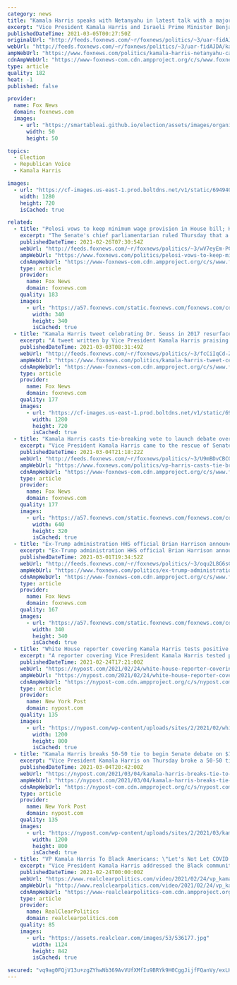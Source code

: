 ```yaml
---
category: news
title: "Kamala Harris speaks with Netanyahu in latest talk with a major world leader"
excerpt: "Vice President Kamala Harris and Israeli Prime Minister Benjamin Netanyahu had a call Thursday amid the Middle Eastern ally's growing tension with Iran."
publishedDateTime: 2021-03-05T00:27:50Z
originalUrl: "http://feeds.foxnews.com/~r/foxnews/politics/~3/uar-fidAJDA/kamala-harris-netanyahu-call"
webUrl: "http://feeds.foxnews.com/~r/foxnews/politics/~3/uar-fidAJDA/kamala-harris-netanyahu-call"
ampWebUrl: "https://www.foxnews.com/politics/kamala-harris-netanyahu-call.amp"
cdnAmpWebUrl: "https://www-foxnews-com.cdn.ampproject.org/c/s/www.foxnews.com/politics/kamala-harris-netanyahu-call.amp"
type: article
quality: 182
heat: -1
published: false

provider:
  name: Fox News
  domain: foxnews.com
  images:
    - url: "https://smartableai.github.io/election/assets/images/organizations/foxnews.com-50x50.jpg"
      width: 50
      height: 50

topics:
  - Election
  - Republican Voice
  - Kamala Harris

images:
  - url: "https://cf-images.us-east-1.prod.boltdns.net/v1/static/694940094001/f7750b86-b666-441d-ad85-e004befe43e3/3f70789c-8232-4f13-a178-f669a03f6443/1280x720/match/image.jpg"
    width: 1280
    height: 720
    isCached: true

related:
  - title: "Pelosi vows to keep minimum wage provision in House bill; Harris could act"
    excerpt: "The Senate's chief parliamentarian ruled Thursday that a federal minimum wage hike should not be included in the $1.9 trillion COVID-19 relief package, but that seemed to do little to deter House Democrats from pursuing the plan — against impossible odds."
    publishedDateTime: 2021-02-26T07:30:54Z
    webUrl: "http://feeds.foxnews.com/~r/foxnews/politics/~3/wV7eyEm-PCI/pelosi-vows-to-keep-minimum-wage-provision-in-house-bill-harris-could-act"
    ampWebUrl: "https://www.foxnews.com/politics/pelosi-vows-to-keep-minimum-wage-provision-in-house-bill-harris-could-act.amp"
    cdnAmpWebUrl: "https://www-foxnews-com.cdn.ampproject.org/c/s/www.foxnews.com/politics/pelosi-vows-to-keep-minimum-wage-provision-in-house-bill-harris-could-act.amp"
    type: article
    provider:
      name: Fox News
      domain: foxnews.com
    quality: 183
    images:
      - url: "https://a57.foxnews.com/static.foxnews.com/foxnews.com/content/uploads/2018/09/340/340/demarche.jpg?ve=1&tl=1"
        width: 340
        height: 340
        isCached: true
  - title: "Kamala Harris tweet celebrating Dr. Seuss in 2017 resurfaces after president's omission"
    excerpt: "A tweet written by Vice President Kamala Harris praising Dr. Seuss four years ago resurfaced Tuesday after President Biden failed to mention the children’s author when making his \"Read Across America Day\" proclamation."
    publishedDateTime: 2021-03-03T08:31:49Z
    webUrl: "http://feeds.foxnews.com/~r/foxnews/politics/~3/fcCiIqCd-Zc/kamala-harris-tweet-celebrating-dr-seuss-in-2017-resurfaces-afetr-presidents-omission"
    ampWebUrl: "https://www.foxnews.com/politics/kamala-harris-tweet-celebrating-dr-seuss-in-2017-resurfaces-afetr-presidents-omission.amp"
    cdnAmpWebUrl: "https://www-foxnews-com.cdn.ampproject.org/c/s/www.foxnews.com/politics/kamala-harris-tweet-celebrating-dr-seuss-in-2017-resurfaces-afetr-presidents-omission.amp"
    type: article
    provider:
      name: Fox News
      domain: foxnews.com
    quality: 177
    images:
      - url: "https://cf-images.us-east-1.prod.boltdns.net/v1/static/694940094001/d4f1b86c-28c5-45f6-981d-adc6a8383619/3216f352-6ba6-4bb0-9b2e-fde037b084ed/1280x720/match/image.jpg"
        width: 1280
        height: 720
        isCached: true
  - title: "Kamala Harris casts tie-breaking vote to launch debate over $1.9 trillion COVID-19 bill"
    excerpt: "Vice President Kamala Harris came to the rescue of Senate Democrats Thursday afternoon by breaking a 50-50 logjam over whether to advance President Biden's $1.9 trillion coronavirus legislation."
    publishedDateTime: 2021-03-04T21:18:22Z
    webUrl: "http://feeds.foxnews.com/~r/foxnews/politics/~3/U9mBDvCBCQg/vp-harris-casts-tie-breaking-vote-to-debate-1-9t-coronavirus-bill-gop-forces-full-reading-of-628-page-bill"
    ampWebUrl: "https://www.foxnews.com/politics/vp-harris-casts-tie-breaking-vote-to-debate-1-9t-coronavirus-bill-gop-forces-full-reading-of-628-page-bill.amp"
    cdnAmpWebUrl: "https://www-foxnews-com.cdn.ampproject.org/c/s/www.foxnews.com/politics/vp-harris-casts-tie-breaking-vote-to-debate-1-9t-coronavirus-bill-gop-forces-full-reading-of-628-page-bill.amp"
    type: article
    provider:
      name: Fox News
      domain: foxnews.com
    quality: 177
    images:
      - url: "https://a57.foxnews.com/static.foxnews.com/foxnews.com/content/uploads/2021/02/640/320/AP21036028847140.jpg?ve=1&tl=1"
        width: 640
        height: 320
        isCached: true
  - title: "Ex-Trump administration HHS official Brian Harrison announces run for Texas House seat"
    excerpt: "Ex-Trump administration HHS official Brian Harrison announces run for Texas House seat"
    publishedDateTime: 2021-03-01T19:34:52Z
    webUrl: "http://feeds.foxnews.com/~r/foxnews/politics/~3/oqu2L8G6sCs/ex-trump-administration-hhs-official-brian-harrison-announces-run-for-texas-house-seat"
    ampWebUrl: "https://www.foxnews.com/politics/ex-trump-administration-hhs-official-brian-harrison-announces-run-for-texas-house-seat.amp"
    cdnAmpWebUrl: "https://www-foxnews-com.cdn.ampproject.org/c/s/www.foxnews.com/politics/ex-trump-administration-hhs-official-brian-harrison-announces-run-for-texas-house-seat.amp"
    type: article
    provider:
      name: Fox News
      domain: foxnews.com
    quality: 167
    images:
      - url: "https://a57.foxnews.com/static.foxnews.com/foxnews.com/content/uploads/2019/03/340/340/PaulSteinhauser.jpg?ve=1&tl=1"
        width: 340
        height: 340
        isCached: true
  - title: "White House reporter covering Kamala Harris tests positive for COVID-19"
    excerpt: "A reporter covering Vice President Kamala Harris tested positive for the coronavirus on Wednesday, forcing a thorough cleaning of the White House briefing room before this afternoon’s press"
    publishedDateTime: 2021-02-24T17:21:00Z
    webUrl: "https://nypost.com/2021/02/24/white-house-reporter-covering-kamala-harris-contracts-covid-19/"
    ampWebUrl: "https://nypost.com/2021/02/24/white-house-reporter-covering-kamala-harris-contracts-covid-19/amp/"
    cdnAmpWebUrl: "https://nypost-com.cdn.ampproject.org/c/s/nypost.com/2021/02/24/white-house-reporter-covering-kamala-harris-contracts-covid-19/amp/"
    type: article
    provider:
      name: New York Post
      domain: nypost.com
    quality: 135
    images:
      - url: "https://nypost.com/wp-content/uploads/sites/2/2021/02/white-house-reporter-covid.jpg?quality=90&strip=all&w=1200"
        width: 1200
        height: 800
        isCached: true
  - title: "Kamala Harris breaks 50-50 tie to begin Senate debate on $1.9T stimulus"
    excerpt: "Vice President Kamala Harris on Thursday broke a 50-50 tie to begin debate on President Biden’s $1.9 trillion COVID-19 relief bill. Debate on the bill, which would grant $1,400 stimulus checks ..."
    publishedDateTime: 2021-03-04T20:42:00Z
    webUrl: "https://nypost.com/2021/03/04/kamala-harris-breaks-tie-to-begin-senate-stimulus-debate/"
    ampWebUrl: "https://nypost.com/2021/03/04/kamala-harris-breaks-tie-to-begin-senate-stimulus-debate/amp/"
    cdnAmpWebUrl: "https://nypost-com.cdn.ampproject.org/c/s/nypost.com/2021/03/04/kamala-harris-breaks-tie-to-begin-senate-stimulus-debate/amp/"
    type: article
    provider:
      name: New York Post
      domain: nypost.com
    quality: 135
    images:
      - url: "https://nypost.com/wp-content/uploads/sites/2/2021/03/kamala-harris.jpg?quality=90&strip=all&w=1200"
        width: 1200
        height: 800
        isCached: true
  - title: "VP Kamala Harris To Black Americans: \"Let's Not Let COVID Get Us\""
    excerpt: "Vice President Kamala Harris addressed the Black community and encouraged them to take the COVID vaccine in an interview with MSNBC host Rev. Al Sharpton that will air on Thursday and fully on the Saturday broadcast of his show on the news network."
    publishedDateTime: 2021-02-24T00:00:00Z
    webUrl: "https://www.realclearpolitics.com/video/2021/02/24/vp_kamala_harris_to_black_americans_lets_not_let_covid_get_us.html#!"
    ampWebUrl: "http://www.realclearpolitics.com/video/2021/02/24/vp_kamala_harris_to_black_americans_lets_not_let_covid_get_us.amp.html"
    cdnAmpWebUrl: "https://www-realclearpolitics-com.cdn.ampproject.org/c/www.realclearpolitics.com/video/2021/02/24/vp_kamala_harris_to_black_americans_lets_not_let_covid_get_us.amp.html"
    type: article
    provider:
      name: RealClearPolitics
      domain: realclearpolitics.com
    quality: 85
    images:
      - url: "https://assets.realclear.com/images/53/536177.jpg"
        width: 1124
        height: 842
        isCached: true

secured: "vq9ag0FQjV13u+zgZYhwNb369AvVUfXMfIu9BRYk9H0CggJijfFQanVy/exLHMGrnnqnrUQ1d3ACP3b6N7XIDkQvOTBjg85vYyY2sUG73KkX0JoNT28ytlQua8DuyMcLAGpsYhT/sh1LtWeHWpJtQUCUxRBXWkIe/qhRaQNKrkhWPrXg5GVL2rG0ivYwZl1YC40yKvB28JX1fYn3+p7Yolm8edNCJL73km2jk7rOph6dXvuPtNVS5K/QFoCt94Om82m3bzLaBm6xW/sD+pdkbU9EJrRRvDCVSLJLFNjnTxWljmX63nKUzFqF9NjK/n9Uo9UTyfraQyop+tBuLhmVb931FIbUhufY56MIvm7KkEU=;y4tNF3ckpyi8t+MzfzQidA=="
---
```


